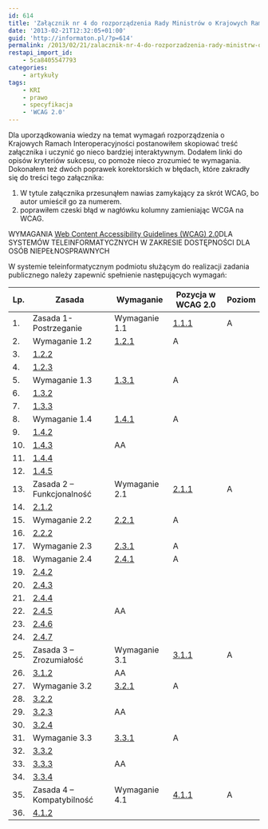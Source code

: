 ```yaml
---
id: 614
title: 'Załącznik nr 4 do rozporządzenia Rady Ministrów o Krajowych Ramach Interoperacyjności&#8230;'
date: '2013-02-21T12:32:05+01:00'
guid: 'http://informaton.pl/?p=614'
permalink: /2013/02/21/zalacznik-nr-4-do-rozporzadzenia-rady-ministrw-o-krajowych-ramach-interoperacyjnosci/
restapi_import_id:
    - 5ca8405547793
categories:
    - artykuły
tags:
    - KRI
    - prawo
    - specyfikacja
    - 'WCAG 2.0'
---
```


Dla uporządkowania wiedzy na temat wymagań rozporządzenia o Krajowych Ramach Interoperacyjności postanowiłem skopiować treść załącznika i uczynić go nieco bardziej interaktywnym. Dodałem linki do opisów kryteriów sukcesu, co pomoże nieco zrozumieć te wymagania. Dokonałem też dwóch poprawek korektorskich w błędach, które zakradły się do treści tego załącznika:

1. W tytule załącznika przesunąłem nawias zamykający za skrót WCAG, bo autor umieścił go za numerem.
2. poprawiłem czeski błąd w nagłówku kolumny zamieniając WCGA na WCAG.

WYMAGANIA [Web Content Accessibility Guidelines (WCAG) 2.0](http://www.w3.org/tr/wcag20/)DLA SYSTEMÓW TELEINFORMATYCZNYCH W ZAKRESIE DOSTĘPNOŚCI DLA OSÓB NIEPEŁNOSPRAWNYCH

W systemie teleinformatycznym podmiotu służącym do realizacji zadania publicznego należy zapewnić spełnienie następujących wymagań:

| Lp. | Zasada | Wymaganie | Pozycja w WCAG 2.0 | Poziom |
|---|---|---|---|---|
| 1. | Zasada 1-Postrzeganie | Wymaganie 1.1 | [1.1.1](http://informaton.pl/?p=19) | A |
| 2. | Wymaganie 1.2 | [1.2.1](http://informaton.pl/?p=24) | A |
| 3. | [1.2.2](http://informaton.pl/?p=33) |
| 4. | [1.2.3](http://informaton.pl/?p=36) |
| 5. | Wymaganie 1.3 | [1.3.1](http://informaton.pl/?p=106) | A |
| 6. | [1.3.2](http://informaton.pl/?p=113) |
| 7. | [1.3.3](http://informaton.pl/?p=116) |
| 8. | Wymaganie 1.4 | [1.4.1](http://informaton.pl/?p=119) | A |
| 9. | [1.4.2](http://informaton.pl/?p=123) |
| 10. | [1.4.3](http://informaton.pl/?p=129) | AA |
| 11. | [1.4.4](http://informaton.pl/?p=140) |
| 12. | [1.4.5](http://informaton.pl/?p=150) |
| 13. | Zasada 2 – Funkcjonalność | Wymaganie 2.1 | [2.1.1](http://informaton.pl/?p=184) | A |
| 14. | [2.1.2](http://informaton.pl/?p=188) |
| 15. | Wymaganie 2.2 | [2.2.1](http://informaton.pl/?p=206) | A |
| 16. | [2.2.2](http://informaton.pl/?p=208) |
| 17. | Wymaganie 2.3 | [2.3.1](http://informaton.pl/?p=229) | A |
| 18. | Wymaganie 2.4 | [2.4.1](http://informaton.pl/?p=243) | A |
| 19. | [2.4.2](http://informaton.pl/?p=245) |
| 20. | [2.4.3](http://informaton.pl/?p=247) |
| 21. | [2.4.4](http://informaton.pl/?p=251) |
| 22. | [2.4.5](http://informaton.pl/?p=260) | AA |
| 23. | [2.4.6](http://informaton.pl/?p=262) |
| 24. | [2.4.7](http://informaton.pl/?p=269) |
| 25. | Zasada 3 – Zrozumiałość | Wymaganie 3.1 | [3.1.1](http://informaton.pl/?p=292) | A |
| 26. | [3.1.2](http://informaton.pl/?p=294) | AA |
| 27. | Wymaganie 3.2 | [3.2.1](http://informaton.pl/?p=309) | A |
| 28. | [3.2.2](http://informaton.pl/?p=311) |
| 29. | [3.2.3](http://informaton.pl/?p=323) | AA |
| 30. | [3.2.4](http://informaton.pl/?p=325) |
| 31. | Wymaganie 3.3 | [3.3.1](http://informaton.pl/?p=335) | A |
| 32. | [3.3.2](http://informaton.pl/?p=368) |
| 33. | [3.3.3](http://informaton.pl/?p=371) | AA |
| 34. | [3.3.4](http://informaton.pl/?p=375) |
| 35. | Zasada 4 – Kompatybilność | Wymaganie 4.1 | [4.1.1](http://informaton.pl/?p=401) | A |
| 36. | [4.1.2](http://informaton.pl/?p=411) |
